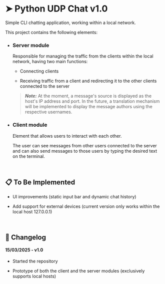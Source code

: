 # ➤ Python UDP Chat v1.0

Simple CLI chatting application, working within a local network.

This project contains the following elements:

- ### Server module

  Responsible for managing the traffic from the clients within the local network, having two main functions:

  - Connecting clients

  - Receiving traffic from a client and redirecting it to the other clients connected to the server

  > ***Note:*** At the moment, a message's source is displayed as the host's IP address and port. In the future, a translation mechanism will be implemented to display the message authors using the respective usernames.

- ### Client module

  Element that allows users to interact with each other.
  
  The user can see messages from other users connected to the server and can also send messages to those users by typing the desired text on the terminal.

<br>

## 📋 To Be Implemented

- UI improvements (static input bar and dynamic chat history)

- Add support for external devices (current version only works within the local host 127.0.0.1)

<br>

## 📝 Changelog

#### 15/03/2025 - v1.0

- Started the repository

- Prototype of both the client and the server modules (exclusively supports local hosts)
